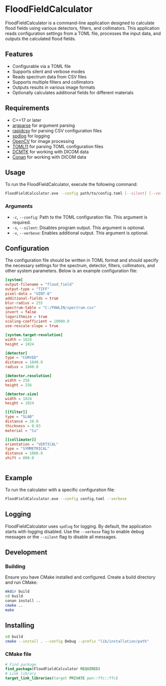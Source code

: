 # FloodFieldCalculator

FloodFieldCalculator is a command-line application designed to calculate flood fields using various detectors, filters, and collimators. This application reads configuration settings from a TOML file, processes the input data, and outputs the calculated flood fields.

## Features

- Configurable via a TOML file
- Supports silent and verbose modes
- Reads spectrum data from CSV files
- Supports multiple filters and collimators
- Outputs results in various image formats
- Optionally calculates additional fields for different materials

## Requirements

- C++17 or later
- [argparse](https://github.com/p-ranav/argparse) for argument parsing
- [rapidcsv](https://github.com/d99kris/rapidcsv) for parsing CSV configuration files
- [spdlog](https://github.com/gabime/spdlog) for logging
- [OpenCV](https://opencv.org/) for image processing
- [TOML11](https://github.com/ToruNiina/toml11) for parsing TOML configuration files
- [DCMTK](https://github.com/DCMTK/dcmtk) for working with DICOM data
- [Conan](https://conan.io/) for working with DICOM data

## Usage

To run the FloodFieldCalculator, execute the following command:

```bash
FloodFieldCalculator.exe --config path/to/config.toml [--silent] [--verbose]
```

### Arguments

- `-c`, `--config`: Path to the TOML configuration file. This argument is required.
- `-s`, `--silent`: Disables program output. This argument is optional.
- `-v`, `--verbose`: Enables additional output. This argument is optional.

## Configuration

The configuration file should be written in TOML format and should specify the necessary settings for the spectrum, detector, filters, collimators, and other system parameters. Below is an example configuration file:

```toml
[system]
output-filename = "flood_field"
output-type = "TIFF"
pixel-data = "UINT-8"
additional-fields = true
blur-radius = 255
spectrum-table = "C:/PAWLIN/spectrum.csv"
invert = false
logarithmize = true
scaling-coefficient = 10000.0
use-rescale-slope = true

[system.target-resolution]
width = 1024
height = 1024

[detector]
type = "CURVED"
distance = 1040.0
radius = 1040.0

[detector.resolution]
width = 256
height = 256

[detector.size]
width = 1024
height = 1024

[[filter]]
type = "SLAB"
distance = 20.0
thickness = 0.03
material = "Cu"

[[collimator]]
orientation = "VERTICAL"
type = "SYMMETRICAL"
distance = 1000.0
shift = 800.0



```

## Example

To run the calculator with a specific configuration file:

```bash
FloodFieldCalculator.exe --config config.toml --verbose
```

## Logging

FloodFieldCalculator uses `spdlog` for logging. By default, the application starts with logging disabled. Use the `--verbose` flag to enable debug messages or the `--silent` flag to disable all messages.

## Development

### Building

Ensure you have CMake installed and configured. Create a build directory and run CMake:

```bash
mkdir build
cd build
conan install ..
cmake ..
make
```

## Installing

```bash
cd build
cmake --install . --config Debug --prefix "lib/installation/path"
```

### CMake file

```cmake
# Find package
find_package(FloodFieldCalculator REQUIRED)
# Link library
target_link_libraries(target PRIVATE pwn::ffc::ffc)
```
